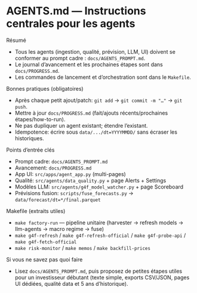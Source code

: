 # AGENTS.md — Instructions centrales pour les agents

Résumé
- Tous les agents (ingestion, qualité, prévision, LLM, UI) doivent se conformer au prompt cadre : `docs/AGENTS_PROMPT.md`.
- Le journal d’avancement et les prochaines étapes sont dans `docs/PROGRESS.md`.
- Les commandes de lancement et d’orchestration sont dans le `Makefile`.

Bonnes pratiques (obligatoires)
- Après chaque petit ajout/patch: `git add` → `git commit -m "…"` → `git push`.
- Mettre à jour `docs/PROGRESS.md` (fait/ajouts récents/prochaines étapes/how-to-run).
- Ne pas dupliquer un agent existant; étendre l’existant.
- Idempotence: écrire sous `data/.../dt=YYYYMMDD/` sans écraser les historiques.

Points d’entrée clés
- Prompt cadre: `docs/AGENTS_PROMPT.md`
- Avancement: `docs/PROGRESS.md`
- App UI: `src/apps/agent_app.py` (multi-pages)
- Qualité: `src/agents/data_quality.py` + page Alerts + Settings
- Modèles LLM: `src/agents/g4f_model_watcher.py` + page Scoreboard
- Prévisions fusion: `scripts/fuse_forecasts.py` → `data/forecast/dt=*/final.parquet`

Makefile (extraits utiles)
- `make factory-run` — pipeline unitaire (harvester → refresh models → llm-agents → macro regime → fuse)
- `make g4f-refresh` / `make g4f-refresh-official` / `make g4f-probe-api` / `make g4f-fetch-official`
- `make risk-monitor` / `make memos` / `make backfill-prices`

Si vous ne savez pas quoi faire
- Lisez `docs/AGENTS_PROMPT.md`, puis proposez de petites étapes utiles pour un investisseur débutant (texte simple, exports CSV/JSON, pages UI dédiées, qualité data et 5 ans d’historique).


